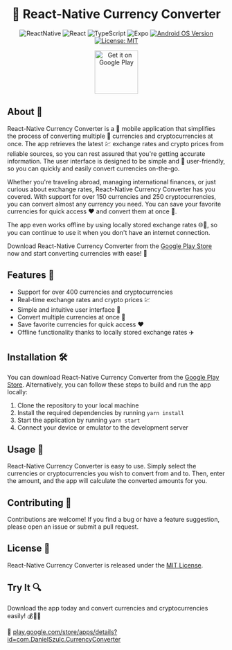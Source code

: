 <center>

# 💱 React-Native Currency Converter


![ReactNative](https://img.shields.io/badge/React_Native-20232A?logo=react&logoColor=61DAFB)
![React](https://img.shields.io/badge/18.2-61DAFB?logo=react&logoColor=white&label=React)
![TypeScript](https://img.shields.io/badge/TypeScript-007ACC?logo=typescript&logoColor=white)
![Expo](https://img.shields.io/badge/Expo-1C1E24?logo=expo&logoColor=white)
[![Android OS Version](https://img.shields.io/badge/Android-4.4+-white?color=green&amp;logo=android&amp;logoColor=green)](https://www.android.com/)
[![License: MIT](https://img.shields.io/badge/License-MIT-yellow.svg)](https://opensource.org/licenses/MIT)


<a href='https://play.google.com/store/apps/details?id=com.DanielSzulc.CurrencyConverter'><img alt='Get it on Google Play' height=100px src='https://play.google.com/intl/en_us/badges/static/images/badges/en_badge_web_generic.png'/></a>

</center>

## About 📱

React-Native Currency Converter is a 📱 mobile application that simplifies the process of converting multiple 💱 currencies and cryptocurrencies at once. The app retrieves the latest 💹 exchange rates and crypto prices from reliable sources, so you can rest assured that you're getting accurate information. The user interface is designed to be simple and 🤩 user-friendly, so you can quickly and easily convert currencies on-the-go.

Whether you're traveling abroad, managing international finances, or just curious about exchange rates, React-Native Currency Converter has you covered. With support for over 150 currencies and 250 cryptocurrencies, you can convert almost any currency you need. You can save your favorite currencies for quick access ❤️ and convert them at once 🤑.

The app even works offline by using locally stored exchange rates 🌐🚫, so you can continue to use it when you don't have an internet connection.

Download React-Native Currency Converter from the [Google Play Store](https://play.google.com/store/apps/details?id=com.DanielSzulc.CurrencyConverter) now and start converting currencies with ease! 💪


## Features 🚀

- Support for over 400 currencies and cryptocurrencies
- Real-time exchange rates and crypto prices 💹
- Simple and intuitive user interface 🤩 
- Convert multiple currencies at once 🤑
- Save favorite currencies for quick access ❤️
- Offline functionality thanks to locally stored exchange rates ✈️ 

## Installation 🛠️
You can download React-Native Currency Converter from the [Google Play Store](https://play.google.com/store/apps/details?id=com.DanielSzulc.CurrencyConverter). Alternatively, you can follow these steps to build and run the app locally:

1. Clone the repository to your local machine
2. Install the required dependencies by running `yarn install`
3. Start the application by running `yarn start`
4. Connect your device or emulator to the development server

## Usage 📲

React-Native Currency Converter is easy to use. Simply select the currencies or cryptocurrencies you wish to convert from and to. Then, enter the amount, and the app will calculate the converted amounts for you.

## Contributing 🤝

Contributions are welcome! If you find a bug or have a feature suggestion, please open an issue or submit a pull request.

## License 📜

React-Native Currency Converter is released under the [MIT License](LICENSE).

## Try It 🔍

Download the app today and convert currencies and cryptocurrencies easily! 💰💸🚀

🔗 [play.google.com/store/apps/details?id=com.DanielSzulc.CurrencyConverter](https://play.google.com/store/apps/details?id=com.DanielSzulc.CurrencyConverter)
